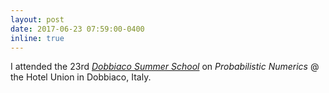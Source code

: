 ```yaml
---
layout: post
date: 2017-06-23 07:59:00-0400
inline: true
---
```


I attended the 23rd [*Dobbiaco Summer School*](https://dmi.units.it/dobbiaco17/) on *Probabilistic Numerics* @ the Hotel Union in Dobbiaco, Italy.
